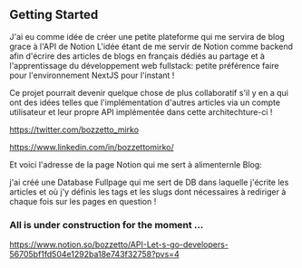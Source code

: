 ## Getting Started

J'ai eu comme idée de créer une petite plateforme qui me servira de blog grace à l'API de Notion
L'idée étant de me servir de Notion comme backend afin d'écrire des articles de blogs en français dédiés au partage et à l'apprentissage du développement web fullstack: petite préférence faire pour l'environnement NextJS pour l'instant !

Ce projet pourrait devenir quelque chose de plus collaboratif s'il y en a qui ont des idées telles que l'implémentation d'autres articles via un compte utilisateur et leur propre API implémentée dans cette architechture-ci !

https://twitter.com/bozzetto_mirko

https://www.linkedin.com/in/bozzettomirko/

Et voici l'adresse de la page Notion qui me sert à alimenternle Blog:

j'ai créé une Database Fullpage qui me sert de DB dans laquelle j'écrite les articles et où j'y définis les tags et les slugs dont nécessaires à rediriger à chaque fois sur les pages en question !

### All is under construction for the moment ...

https://www.notion.so/bozzetto/API-Let-s-go-developers-56705bf1fd504e1292ba18e743f32758?pvs=4
